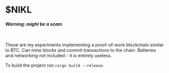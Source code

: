 # $NIKL
#### _Warning: might be a scam_
&nbsp;

These are my experiments implementing a proof-of-work blockchain similar to BTC. Can mine blocks and commit transactions to the chain. Batteries and networking not included - it is entirely useless.

To build the project run `cargo build --release`.
